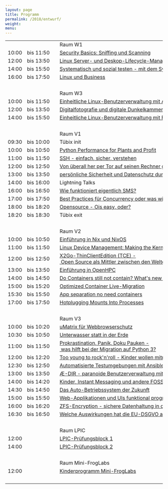 ```yaml
---
layout: page
title: Programm
permalink: /2018/entwurf/
weight:
menu:
---
```


<table>
<tr><td></td><td></td><td></td><td>Raum W1</td></tr>
<tr><td>10:00</td><td>bis&nbsp;11:50</td><td><a class="work"></a></td><td><a href="../programm/felix-bauer-security-basics-sniffing-und-scanning">Security&nbsp;Basics:&nbsp;Sniffing&nbsp;und&nbsp;Scanning</a></td><td>Felix&nbsp;Bauer</td></tr>
<tr><td>12:00</td><td>bis&nbsp;13:50</td><td><a class="work"></a></td><td><a href="../programm/lukas-kallies-linux-server--und-deskop-lifecycle-management">Linux&nbsp;Server-&nbsp;und&nbsp;Deskop-Lifecycle-Management</a></td><td>Lukas&nbsp;Kallies</td></tr>
<tr><td>14:00</td><td>bis&nbsp;15:50</td><td><a class="work"></a></td><td><a href="../programm/daniel-kulesz-systematisch-und-sozial-testen-mit-dem-systemtestportal">Systematisch&nbsp;und&nbsp;sozial&nbsp;testen&nbsp;-&nbsp;mit&nbsp;dem&nbsp;SystemTestPortal</a></td><td>Daniel&nbsp;Kulesz</td></tr>
<tr><td>16:00</td><td>bis&nbsp;17:50</td><td><a class="work"></a></td><td><a href="../programm/stefan-klemm-linux-und-business">Linux&nbsp;und&nbsp;Business</a></td><td>Stefan&nbsp;Klemm</td></tr>
<tr><td>&nbsp;</td></tr>
<tr><td></td><td></td><td></td><td>Raum W3</td></tr>
<tr><td>10:00</td><td>bis&nbsp;11:50</td><td><a class="work"></a></td><td><a href="../programm/mark-proehl-einheitliche-linux-benutzerverwaltung-mit-active-directory">Einheitliche&nbsp;Linux-Benutzerverwaltung&nbsp;mit&nbsp;Active&nbsp;Directory</a></td><td>Mark&nbsp;Pröhl</td></tr>
<tr><td>12:00</td><td>bis&nbsp;13:50</td><td><a class="work"></a></td><td><a href="../programm/frank-bunselmeyer-daniel-kobras-digitalfotografie-und-digitale-dunkelkammer">Digitalfotografie&nbsp;und&nbsp;digitale&nbsp;Dunkelkammer</a></td><td>Frank&nbsp;Bunselmeyer,&nbsp;Daniel&nbsp;Kobras</td></tr>
<tr><td>14:00</td><td>bis&nbsp;15:50</td><td><a class="work"></a></td><td><a href="../programm/mark-proehl-einheitliche-linux-benutzerverwaltung-mit-freeipa">Einheitliche&nbsp;Linux-Benutzerverwaltung&nbsp;mit&nbsp;FreeIPA</a></td><td>Mark&nbsp;Pröhl</td></tr>
<tr><td>&nbsp;</td></tr>
<tr><td></td><td></td><td></td><td>Raum V1</td></tr>
<tr><td>09:30</td><td>bis&nbsp;10:00</td><td><a class="talk2"></a></td><td>Tübix init</td><td></td></tr>
<tr><td>10:00</td><td>bis&nbsp;10:50</td><td><a class="talk"></a></td><td><a href="../programm/olaf-flebbe-python-performance-for-plants-and-profit">Python&nbsp;Performance&nbsp;for&nbsp;Plants&nbsp;and&nbsp;Profit</a></td><td>Olaf&nbsp;Flebbe</td></tr>
<tr><td>11:00</td><td>bis&nbsp;11:50</td><td><a class="talk"></a></td><td><a href="../programm/andré-niemann-ssh-einfach-sicher-verstehen">SSH&nbsp;-&nbsp;einfach,&nbsp;sicher,&nbsp;verstehen</a></td><td>André&nbsp;Niemann</td></tr>
<tr><td>12:00</td><td>bis&nbsp;12:50</td><td><a class="talk"></a></td><td><a href="../programm/axel-beckert-von-ueberall-her-per-tor-auf-seinen-rechner-gelangen">Von&nbsp;überall&nbsp;her&nbsp;per&nbsp;Tor&nbsp;auf&nbsp;seinen&nbsp;Rechner&nbsp;gelangen</a></td><td>Axel&nbsp;Beckert</td></tr>
<tr><td>13:00</td><td>bis&nbsp;13:50</td><td><a class="talk"></a></td><td><a href="../programm/hans-persoenliche-sicherheit-und-datenschutz-durch-ein-passwortverwalter">persönliche&nbsp;Sicherheit&nbsp;und&nbsp;Datenschutz&nbsp;durch&nbsp;ein&nbsp;Passwortverwalter</a></td><td>Hans</td></tr>
<tr><td>14:00</td><td>bis&nbsp;16:00</td><td><a class="light"></a></td><td>Lightning Talks</td><td></td></tr>
<tr><td>16:00</td><td>bis&nbsp;16:50</td><td><a class="talk"></a></td><td><a href="../programm/martin-schroeder-wie-funktioniert-eigentlich-sms">Wie&nbsp;funktioniert&nbsp;eigentlich&nbsp;SMS?</a></td><td>Martin&nbsp;Schröder</td></tr>
<tr><td>17:00</td><td>bis&nbsp;17:50</td><td><a class="talk"></a></td><td><a href="../programm/rainer-grimm-best-practices-fuer-concurrency-oder-was-wir-schmerzhaft-gelernt-haben">Best&nbsp;Practices&nbsp;für&nbsp;Concurrency&nbsp;oder&nbsp;was&nbsp;wir&nbsp;(schmerzhaft)&nbsp;gelernt&nbsp;haben</a></td><td>Rainer&nbsp;Grimm</td></tr>
<tr><td>18:00</td><td>bis&nbsp;18:20</td><td><a class="talk"></a></td><td><a href="../programm/udo-seidel-opensource-ois-easy-oder">Opensource&nbsp;-&nbsp;Ois&nbsp;easy,&nbsp;oder?</a></td><td>Udo&nbsp;Seidel</td></tr>
<tr><td>18:20</td><td>bis&nbsp;18:30</td><td><a class="talk2"></a></td><td>Tübix exit</td><td></td></tr>
<tr><td>&nbsp;</td></tr>
<tr><td></td><td></td><td></td><td>Raum V2</td></tr>
<tr><td>10:00</td><td>bis&nbsp;10:50</td><td><a class="talk"></a></td><td><a href="../programm/michael-weiss-einfuehrung-in-nix-und-nixos">Einführung&nbsp;in&nbsp;Nix&nbsp;und&nbsp;NixOS</a></td><td>Michael&nbsp;Weiss</td></tr>
<tr><td>11:00</td><td>bis&nbsp;11:50</td><td><a class="talk"></a></td><td><a href="../programm/christian-brauner-linux-device-management-making-the-kernel-and-udev-namespace-aware">Linux&nbsp;Device&nbsp;Management:&nbsp;Making&nbsp;the&nbsp;Kernel&nbsp;and&nbsp;Udev&nbsp;Namespace&nbsp;Aware</a></td><td>Christian&nbsp;Brauner</td></tr>
<tr><td>12:00</td><td>bis&nbsp;12:50</td><td><a class="talk"></a></td><td><a href="../programm/stefan-baur-x2go-thin-client-edition-tce-open-source-als-mittler-zwischen-den-welten">X2Go-ThinClientEdition&nbsp;(TCE)&nbsp;-&nbsp;Open&nbsp;Source&nbsp;als&nbsp;Mittler&nbsp;zwischen&nbsp;den&nbsp;Welten</a></td><td>Stefan&nbsp;Baur</td></tr>
<tr><td>13:00</td><td>bis&nbsp;13:50</td><td><a class="talk"></a></td><td><a href="../programm/adrian-reber-einfuehrung-in-openhpc">Einführung&nbsp;in&nbsp;OpenHPC</a></td><td>Adrian&nbsp;Reber</td></tr>
<tr><td>14:00</td><td>bis&nbsp;14:50</td><td><a class="talk"></a></td><td><a href="../programm/holger-gantikow-do-containers-still-not-contain-what-s-new-in-container-security">Do&nbsp;Containers&nbsp;still&nbsp;not&nbsp;contain?&nbsp;What's&nbsp;new&nbsp;in&nbsp;Container&nbsp;Security</a></td><td>Holger&nbsp;Gantikow</td></tr>
<tr><td>15:00</td><td>bis&nbsp;15:20</td><td><a class="talk"></a></td><td><a href="../programm/adrian-reber-christian-brauner-optimized-container-live-migration">Optimized&nbsp;Container&nbsp;Live-Migration</a></td><td>Adrian&nbsp;Reber,&nbsp;Christian&nbsp;Brauner</td></tr>
<tr><td>15:30</td><td>bis&nbsp;15:50</td><td><a class="talk"></a></td><td><a href="../programm/felix-bauer-app-separation-no-need-containers">App&nbsp;separation&nbsp;no&nbsp;need&nbsp;containers</a></td><td>Felix&nbsp;Bauer</td></tr>
<tr><td>17:00</td><td>bis&nbsp;17:50</td><td><a class="talk"></a></td><td><a href="../programm/elizaveta-tretiakova-hotplugging-mounts-into-processes">Hotplugging&nbsp;Mounts&nbsp;Into&nbsp;Processes</a></td><td>Elizaveta&nbsp;Tretiakova</td></tr>
<tr><td>&nbsp;</td></tr>
<tr><td></td><td></td><td></td><td>Raum V3</td></tr>
<tr><td>10:00</td><td>bis&nbsp;10:20</td><td><a class="talk"></a></td><td><a href="../programm/hans-umatrix-fuer-webbrowserschutz">uMatrix&nbsp;für&nbsp;Webbrowserschutz</a></td><td>Hans</td></tr>
<tr><td>10:30</td><td>bis&nbsp;10:50</td><td><a class="talk"></a></td><td><a href="../programm/udo-seidel-unterwasser-statt-in-der-erde">Unterwasser&nbsp;statt&nbsp;in&nbsp;der&nbsp;Erde</a></td><td>Udo&nbsp;Seidel</td></tr>
<tr><td>11:00</td><td>bis&nbsp;11:50</td><td><a class="talk"></a></td><td><a href="../programm/knut-franke-prokrastination-panik-doku-pauken-was-hilft-bei-der-migration-auf-python3">Prokrastination,&nbsp;Panik,&nbsp;Doku&nbsp;Pauken&nbsp;-&nbsp;was&nbsp;hilft&nbsp;bei&nbsp;der&nbsp;Migration&nbsp;auf&nbsp;Python&nbsp;3?</a></td><td>Knut&nbsp;Franke</td></tr>
<tr><td>12:00</td><td>bis&nbsp;12:20</td><td><a class="talk"></a></td><td><a href="../programm/dominik-george-too-young-to-rock-n-roll-kinder-wollen-mitmachen">Too&nbsp;young&nbsp;to&nbsp;rock'n'roll&nbsp;-&nbsp;Kinder&nbsp;wollen&nbsp;mitmachen!</a></td><td>Dominik&nbsp;George</td></tr>
<tr><td>12:30</td><td>bis&nbsp;12:50</td><td><a class="talk"></a></td><td><a href="../programm/mark-proehl-automatisierte-testumgebungen-mit-ansible-und-vagrant">Automatisierte&nbsp;Testumgebungen&nbsp;mit&nbsp;Ansible&nbsp;und&nbsp;Vagrant</a></td><td>Mark&nbsp;Pröhl</td></tr>
<tr><td>13:00</td><td>bis&nbsp;13:50</td><td><a class="talk"></a></td><td><a href="../programm/michael-stroeder-ae-dir-paranoide-benutzerverwaltung-mit-openldap">Æ-DIR&nbsp;-&nbsp;paranoide&nbsp;Benutzerverwaltung&nbsp;mit&nbsp;OpenLDAP</a></td><td>Michael&nbsp;Ströder</td></tr>
<tr><td>14:00</td><td>bis&nbsp;14:20</td><td><a class="talk"></a></td><td><a href="../programm/dominik-george-kinder-instant-messaging-und-andere-foss-abenteuer">Kinder,&nbsp;Instant&nbsp;Messaging&nbsp;und&nbsp;andere&nbsp;FOSS-Abenteuer</a></td><td>Dominik&nbsp;George</td></tr>
<tr><td>14:30</td><td>bis&nbsp;14:50</td><td><a class="talk"></a></td><td><a href="../programm/gunnar-piel-das-auto-betriebssystem-der-zukunft">Das&nbsp;Auto-Betriebssystem&nbsp;der&nbsp;Zukunft</a></td><td>Gunnar&nbsp;Piel</td></tr>
<tr><td>15:00</td><td>bis&nbsp;15:50</td><td><a class="talk"></a></td><td><a href="../programm/michael-sperber-web-applikationen-und-uis-funktional-programmieren-mit-reacl">Web-Applikationen&nbsp;und&nbsp;UIs&nbsp;funktional&nbsp;programmieren&nbsp;mit&nbsp;Reacl</a></td><td>Michael&nbsp;Sperber</td></tr>
<tr><td>16:00</td><td>bis&nbsp;16:20</td><td><a class="talk"></a></td><td><a href="../programm/daniel-kobras-zfs-encryption-sichere-datenhaltung-in-der-cloud">ZFS-Encryption&nbsp;-&nbsp;sichere&nbsp;Datenhaltung&nbsp;in&nbsp;der&nbsp;Cloud</a></td><td>Daniel&nbsp;Kobras</td></tr>
<tr><td>16:30</td><td>bis&nbsp;16:50</td><td><a class="talk"></a></td><td><a href="../programm/marius-heyn-welche-auswirkungen-hat-die-eu-dsgvo-auf-die-software-entwicklung">Welche&nbsp;Auswirkungen&nbsp;hat&nbsp;die&nbsp;EU-DSGVO&nbsp;auf&nbsp;die&nbsp;Software-Entwicklung</a></td><td>Marius&nbsp;Heyn</td></tr>
<tr><td>&nbsp;</td></tr>
<tr><td></td><td></td><td></td><td>Raum LPIC</td></tr>
<tr><td>12:00</td><td></td><td><a class="lpic"></a></td><td><a href="../../lpic">LPIC-Prüfungsblock&nbsp;1</a></td><td></td></tr>
<tr><td>14:00</td><td></td><td><a class="lpic"></a></td><td><a href="../../lpic">LPIC-Prüfungsblock&nbsp;2</a></td><td></td></tr>
<tr><td>&nbsp;</td></tr>
<tr><td></td><td></td><td></td><td>Raum Mini-FrogLabs</td></tr>
<tr><td>12:00</td><td></td><td><a class="work"></a></td><td><a href="../../kinder">Kinderprogramm Mini-FrogLabs</a></td><td>Teckids e.V.</td></tr>
<tr><td>&nbsp;</td></tr>
</table>
